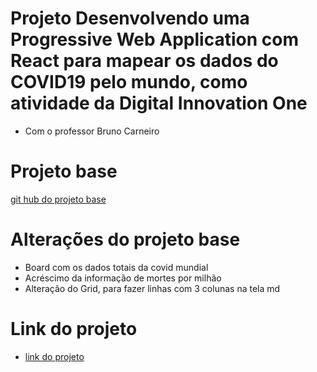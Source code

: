 # Projeto Desenvolvendo uma Progressive Web Application com React para mapear os dados do COVID19 pelo mundo, como atividade da Digital Innovation One
* Com o professor Bruno Carneiro

# Projeto base 
[git hub do projeto base](https://github.com/Tautorn/covid19-dio)

# Alterações do projeto base
* Board com os dados totais da covid mundial
* Acréscimo da informação de mortes por milhão
* Alteração do Grid, para fazer linhas com 3 colunas na tela md

# Link do projeto
* [link do projeto](https://covid19-dio-pwa.netlify.app/)